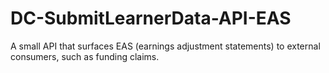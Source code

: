 # DC-SubmitLearnerData-API-EAS
A small API that surfaces EAS (earnings adjustment statements) to external consumers, such as funding claims.